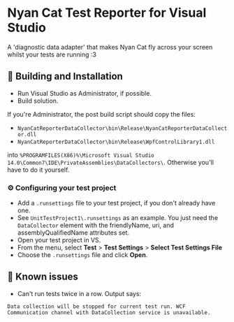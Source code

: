 # Nyan Cat Test Reporter for Visual Studio

A 'diagnostic data adapter'
that makes Nyan Cat fly across your screen
whilst your tests are running :3

## 🔨 Building and Installation
* Run Visual Studio as Administrator, if possible.
* Build solution.

 If you're Administrator, the post build script should copy the files:
 * `NyanCatReporterDataCollector\bin\Release\NyanCatReporterDataCollector.dll`
 * `NyanCatReporterDataCollector\bin\Release\WpfControlLibrary1.dll`

 into `%PROGRAMFILES(X86)%\Microsoft Visual Studio 14.0\Common7\IDE\PrivateAssemblies\DataCollectors\`.
 Otherwise you'll have to do it yourself.

### ⚙ Configuring your test project
* Add a `.runsettings` file to your test project, if you don't already have one.
 * See `UnitTestProject1\.runsettings` as an example. You just need the `DataCollector` element with the friendlyName, uri, and assemblyQualifiedName attributes set.
* Open your test project in VS.
* From the menu, select **Test** > **Test Settings** > **Select Test Settings File**
* Choose the `.runsettings` file and click **Open**.

## 🐛 Known issues
 * Can't run tests twice in a row. Output says:
```
Data collection will be stopped for current test run. WCF Communication channel with DataCollection service is unavailable.
```
